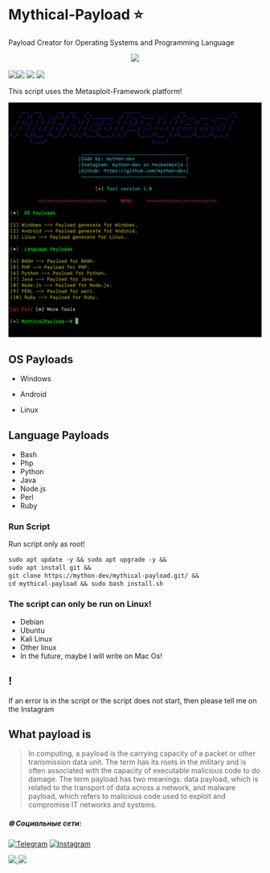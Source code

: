 # Mythical-Payload ⭐️
>
Payload Creator for Operating Systems and Programming Language

<p align = 'center'>
<img src="https://img.shields.io/github/watchers/mython-dev/mythical-payload?color=cyan&style=for-the-badge&color=purple">
   </p>

![](https://img.shields.io/badge/Python-3-blue)![](https://img.shields.io/badge/bash-dark)
![](https://img.shields.io/badge/platform-Linux%20%7C%20Debian%20%7C%20Ubuntu-blue)
![](https://img.shields.io/github/last-commit/mython-dev/mythical-payload)



This script uses the Metasploit-Framework platform!

<img src="https://github.com/mython-dev/mythical-payload/blob/main/screenshots/menu.jpeg">


## OS Payloads

- Windows

- Android

- Linux

## Language Payloads

- Bash
- Php
- Python
- Java
- Node.js
- Perl
- Ruby

### Run Script

Run script only as root!

```
sudo apt update -y && sudo apt upgrade -y &&
sudo apt install git &&
git clone https://mython-dev/mythical-payload.git/ &&
cd mythical-payload && sudo bash install.sh
```

### The script can only be run on Linux!

- Debian 
- Ubuntu
- Kali Linux
- Other linux
- In the future, maybe I will write on Mac Os!


## !

If an error is in the script or the script does not start, then please tell me on the Instagram

## What payload is
>In computing, a payload is the carrying capacity of a packet or other transmission data unit. The term has its roots in the military and is often associated with the capacity of executable malicious code to do damage. The term payload has two meanings: data payload, which is related to the transport of data across a network, and malware payload, which refers to malicious code used to exploit and compromise IT networks and systems.
>



##### 🌐 Социальные сети:

[![Telegram](https://img.shields.io/badge/-Telegram-090909?style=for-the-badge&logo=telegram&logoColor=27A0D9)](https://t.me/myth_dev)
[![Instagram](https://img.shields.io/badge/-Instagram-090909?style=for-the-badge&logo=instagram&logoColor=B4068E)](https://www.instagram.com/mython_dev/)

<a href="https://mython.uz/" target="_blank">
   <img src="https://img.shields.io/badge/-mython.uz-black?logo=dialogflow&style=for-the-badge">
</a>
<a href="mailto:miton0030@gmail.com" target="_blank"><img src="https://img.shields.io/badge/Email-miton0030@gmail.com-teal?style=for-the-badge&logo=gmail"></a>

